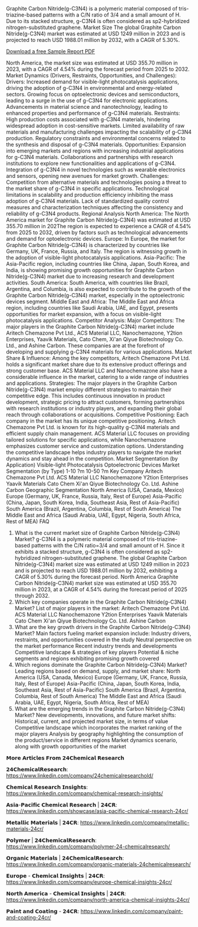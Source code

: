 Graphite Carbon Nitride(g-C3N4) is a polymeric material composed of tris-triazine-based patterns with a C/N ratio of 3/4 and a small amount of H. Due to its stacked structure, g-C3N4 is often considered as sp2-hybridized nitrogen-substituted graphene.
Market Size
The global Graphite Carbon Nitride(g-C3N4) market was estimated at USD 1249 million in 2023 and is projected to reach USD 1988.01 million by 2032, with a CAGR of 5.30%.

[Download a free Sample Report PDF](https://www.24chemicalresearch.com/download-sample/289253/global-graphite-carbon-nitride-forecast-market-2025-2032-721)

North America, the market size was estimated at USD 355.70 million in 2023, with a CAGR of 4.54% during the forecast period from 2025 to 2032.
Market Dynamics (Drivers, Restraints, Opportunities, and Challenges):
Drivers:
Increased demand for visible-light photocatalysis applications, driving the adoption of g-C3N4 in environmental and energy-related sectors.
Growing focus on optoelectronic devices and semiconductors, leading to a surge in the use of g-C3N4 for electronic applications.
Advancements in material science and nanotechnology, leading to enhanced properties and performance of g-C3N4 materials.
Restraints:
High production costs associated with g-C3N4 materials, hindering widespread adoption in cost-sensitive markets.
Limited availability of raw materials and manufacturing challenges impacting the scalability of g-C3N4 production.
Regulatory constraints and environmental concerns related to the synthesis and disposal of g-C3N4 materials.
Opportunities:
Expansion into emerging markets and regions with increasing industrial applications for g-C3N4 materials.
Collaborations and partnerships with research institutions to explore new functionalities and applications of g-C3N4.
Integration of g-C3N4 in novel technologies such as wearable electronics and sensors, opening new avenues for market growth.
Challenges:
Competition from alternative materials and technologies posing a threat to the market share of g-C3N4 in specific applications.
Technological limitations in scalability and production efficiency inhibiting the mass adoption of g-C3N4 materials.
Lack of standardized quality control measures and characterization techniques affecting the consistency and reliability of g-C3N4 products.
Regional Analysis
North America: The North America market for Graphite Carbon Nitride(g-C3N4) was estimated at USD 355.70 million in 202The region is expected to experience a CAGR of 4.54% from 2025 to 2032, driven by factors such as technological advancements and demand for optoelectronic devices.
Europe: In Europe, the market for Graphite Carbon Nitride(g-C3N4) is characterized by countries like Germany, UK, France, Russia, and Italy. The region is witnessing growth in the adoption of visible-light photocatalysis applications.
Asia-Pacific: The Asia-Pacific region, including countries like China, Japan, South Korea, and India, is showing promising growth opportunities for Graphite Carbon Nitride(g-C3N4) market due to increasing research and development activities.
South America: South America, with countries like Brazil, Argentina, and Columbia, is also expected to contribute to the growth of the Graphite Carbon Nitride(g-C3N4) market, especially in the optoelectronic devices segment.
Middle East and Africa: The Middle East and Africa region, including countries like Saudi Arabia, UAE, and Egypt, presents opportunities for market expansion, with a focus on visible-light photocatalysis applications.
Competitor Analysis:
Major Competitors:
The major players in the Graphite Carbon Nitride(g-C3N4) market include Aritech Chemazone Pvt Ltd., ACS Material LLC, Nanochemazone, Y2tion Enterprises, Yaavik Materials, Cato Chem, Xi'an Qiyue Biotechnology Co. Ltd., and Ashine Carbon. These companies are at the forefront of developing and supplying g-C3N4 materials for various applications.
Market Share & Influence:
Among the key competitors, Aritech Chemazone Pvt Ltd. holds a significant market share due to its extensive product offerings and strong customer base. ACS Material LLC and Nanochemazone also have a considerable influence in the market, catering to a wide range of industries and applications.
Strategies:
The major players in the Graphite Carbon Nitride(g-C3N4) market employ different strategies to maintain their competitive edge. This includes continuous innovation in product development, strategic pricing to attract customers, forming partnerships with research institutions or industry players, and expanding their global reach through collaborations or acquisitions.
Competitive Positioning:
Each company in the market has its unique competitive positioning. Aritech Chemazone Pvt Ltd. is known for its high-quality g-C3N4 materials and efficient supply chain management. ACS Material LLC focuses on providing tailored solutions for specific applications, while Nanochemazone emphasizes customer service and customization options. Understanding the competitive landscape helps industry players to navigate the market dynamics and stay ahead in the competition.
Market Segmentation (by Application)
Visible-light Photocatalysis
Optoelectronic Devices
Market Segmentation (by Type)
1-10 ?m
10-50 ?m
Key Company
Aritech Chemazone Pvt Ltd.
ACS Material LLC
Nanochemazone
Y2tion Enterprises
Yaavik Materials
Cato Chem
Xi'an Qiyue Biotechnology Co. Ltd.
Ashine Carbon
Geographic Segmentation
North America (USA, Canada, Mexico)
Europe (Germany, UK, France, Russia, Italy, Rest of Europe)
Asia-Pacific (China, Japan, South Korea, India, Southeast Asia, Rest of Asia-Pacific)
South America (Brazil, Argentina, Columbia, Rest of South America)
The Middle East and Africa (Saudi Arabia, UAE, Egypt, Nigeria, South Africa, Rest of MEA)
FAQ 
01. What is the current market size of Graphite Carbon Nitride(g-C3N4) Market?
g-C3N4 is a polymeric material composed of tris-triazine-based patterns with the C/N ratio=3/4 and small amount of H. Since it exhibits a stacked structure, g-C3N4 is often considered as sp2-hybridized nitrogen-substituted graphene. The global Graphite Carbon Nitride(g-C3N4) market size was estimated at USD 1249 million in 2023 and is projected to reach USD 1988.01 million by 2032, exhibiting a CAGR of 5.30% during the forecast period. North America Graphite Carbon Nitride(g-C3N4) market size was estimated at USD 355.70 million in 2023, at a CAGR of 4.54% during the forecast period of 2025 through 2032.
02. Which key companies operate in the Graphite Carbon Nitride(g-C3N4) Market?
List of major players in the market:
Aritech Chemazone Pvt Ltd.
ACS Material LLC
Nanochemazone
Y2tion Enterprises
Yaavik Materials
Cato Chem
Xi'an Qiyue Biotechnology Co. Ltd.
Ashine Carbon
03. What are the key growth drivers in the Graphite Carbon Nitride(g-C3N4) Market?
Main factors fueling market expansion include:
Industry drivers, restraints, and opportunities covered in the study
Neutral perspective on the market performance
Recent industry trends and developments
Competitive landscape & strategies of key players
Potential & niche segments and regions exhibiting promising growth covered
04. Which regions dominate the Graphite Carbon Nitride(g-C3N4) Market?
Leading regions based on demand, supply, and market share:
North America (USA, Canada, Mexico)
Europe (Germany, UK, France, Russia, Italy, Rest of Europe)
Asia-Pacific (China, Japan, South Korea, India, Southeast Asia, Rest of Asia-Pacific)
South America (Brazil, Argentina, Columbia, Rest of South America)
The Middle East and Africa (Saudi Arabia, UAE, Egypt, Nigeria, South Africa, Rest of MEA)
05. What are the emerging trends in the Graphite Carbon Nitride(g-C3N4) Market?
New developments, innovations, and future market shifts:
Historical, current, and projected market size, in terms of value
Competitive landscape which incorporates the market ranking of the major players
Analysis by geography highlighting the consumption of the product/service in different regions
Market dynamics scenario, along with growth opportunities of the market

𝗠𝗼𝗿𝗲 𝗔𝗿𝘁𝗶𝗰𝗹𝗲𝘀 𝗙𝗿𝗼𝗺 𝟮𝟰𝗖𝗵𝗲𝗺𝗶𝗰𝗮𝗹 𝗥𝗲𝘀𝗲𝗮𝗿𝗰𝗵

𝟮𝟰𝗖𝗵𝗲𝗺𝗶𝗰𝗮𝗹𝗥𝗲𝘀𝗲𝗮𝗿𝗰𝗵: https://www.linkedin.com/company/24chemicalresearchold/

𝗖𝗵𝗲𝗺𝗶𝗰𝗮𝗹 𝗥𝗲𝘀𝗲𝗮𝗿𝗰𝗵 𝗜𝗻𝘀𝗶𝗴𝗵𝘁𝘀: https://www.linkedin.com/company/chemical-research-insights/

𝗔𝘀𝗶𝗮-𝗣𝗮𝗰𝗶𝗳𝗶𝗰 𝗖𝗵𝗲𝗺𝗶𝗰𝗮𝗹 𝗥𝗲𝘀𝗲𝗮𝗿𝗰𝗵 | 𝟮𝟰𝗖𝗥: https://www.linkedin.com/showcase/asia-pacific-chemical-research-24cr/

𝗠𝗲𝘁𝗮𝗹𝗹𝗶𝗰 𝗠𝗮𝘁𝗲𝗿𝗶𝗮𝗹𝘀 | 𝟮𝟰𝗖𝗥: https://www.linkedin.com/company/metallic-materials-24cr/

𝗣𝗼𝗹𝘆𝗺𝗲𝗿 | 𝟮𝟰𝗖𝗵𝗲𝗺𝗶𝗰𝗮𝗹𝗥𝗲𝘀𝗲𝗮𝗿𝗰𝗵: https://www.linkedin.com/company/polymer-24-chemicalresearch/

𝗢𝗿𝗴𝗮𝗻𝗶𝗰 𝗠𝗮𝘁𝗲𝗿𝗶𝗮𝗹𝘀 | 𝟮𝟰𝗖𝗵𝗲𝗺𝗶𝗰𝗮𝗹𝗥𝗲𝘀𝗲𝗮𝗿𝗰𝗵: https://www.linkedin.com/company/organic-materials-24chemicalresearch/

𝗘𝘂𝗿𝗼𝗽𝗲 - 𝗖𝗵𝗲𝗺𝗶𝗰𝗮𝗹 𝗜𝗻𝘀𝗶𝗴𝗵𝘁𝘀 | 𝟮𝟰𝗖𝗥: https://www.linkedin.com/company/europe-chemical-insights-24cr/

𝗡𝗼𝗿𝘁𝗵 𝗔𝗺𝗲𝗿𝗶𝗰𝗮 - 𝗖𝗵𝗲𝗺𝗶𝗰𝗮𝗹 𝗜𝗻𝘀𝗶𝗴𝗵𝘁𝘀 | 𝟮𝟰𝗖𝗥: https://www.linkedin.com/company/north-america-chemical-insights-24cr/

𝗣𝗮𝗶𝗻𝘁 𝗮𝗻𝗱 𝗖𝗼𝗮𝘁𝗶𝗻𝗴 - 𝟮𝟰𝗖𝗥: https://www.linkedin.com/company/paint-and-coating-24cr/
